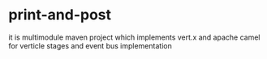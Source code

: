 # print-and-post

it is multimodule maven project which implements vert.x and apache camel for verticle stages and event bus implementation
